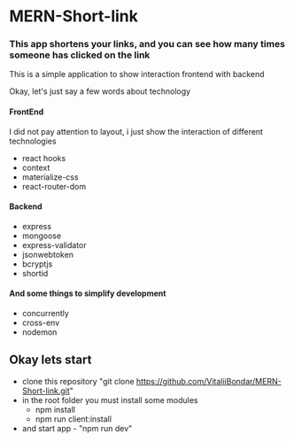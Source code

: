 # MERN-Short-link
### This app shortens your links, and you can see how many times someone has clicked on the link

This is a simple application to show interaction frontend with backend


Okay, let's just say a few words about technology
#### FrontEnd
I did not pay attention to layout, i just show the interaction of different technologies
* react hooks
* context
* materialize-css
* react-router-dom
#### Backend
* express
* mongoose
* express-validator
* jsonwebtoken
* bcryptjs
* shortid
#### And some things to simplify development
* concurrently
* cross-env
* nodemon
## Okay lets start
* clone this repository "git clone https://github.com/VitaliiBondar/MERN-Short-link.git"
* in the root folder you must install some modules
  * npm install
  * npm run client:install
* and start app -  "npm run dev"  
